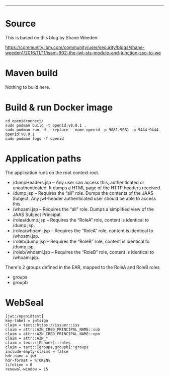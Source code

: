 ---
# Source

This is based on this blog by Shane Weeden:

https://community.ibm.com/community/user/security/blogs/shane-weeden1/2016/11/11/isam-902-the-jwt-sts-module-and-junction-sso-to-we

# Maven build

Nothing to build here.

# Build & run Docker image

    cd openidconnect/
    sudo podman build -t openid:v0.0.1 .
    sudo podman run -d --replace --name openid -p 9081:9081 -p 9444:9444 openid:v0.0.1
    sudo podman logs -f openid

# Application paths

The application runs on the root context root.

- /dumpHeaders.jsp – Any user can access this, authenticated or unauthenticated. It dumps a HTML page of the HTTP headers received.
- /dump.jsp – Requires the “all” role. Dumps the contents of the JAAS Subject. Any jwt-header authenticated user should be able to access this.
- /whoami.jsp – Requires the “all” role. Dumps a simplified view of the JAAS Subject Principal.
- /rolea/dump.jsp – Requires the “RoleA” role, content is identical to /dump.jsp.
- /rolea/whoami.jsp – Requires the “RoleA” role, content is identical to /whoami.jsp.
- /roleb/dump.jsp – Requires the “RoleB” role, content is identical to /dump.jsp.
- /roleb/whoami.jsp – Requires the “RoleB” role, content is identical to /whoami.jsp.


There's 2 groups defined in the EAR, mapped to the RoleA and RoleB roles  
- groupa
- groupb

# WebSeal

```properties
[jwt:/openidtest]
key-label = jwtsign
claim = text::https://issuer::iss
claim = attr::AZN_CRED_PRINCIPAL_NAME::sub
claim = attr::AZN_CRED_PRINCIPAL_NAME::upn
claim = attr::AZN_*
claim = text::[Echoer]::roles
claim = text::[groupa,groupb]::groups
include-empty-claims = false
hdr-name = jwt
hdr-format = %TOKEN%
lifetime = 0
renewal-window = 15
```